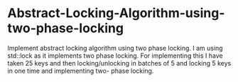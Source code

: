 # Abstract-Locking-Algorithm-using-two-phase-locking
 Implement abstract locking algorithm using two phase locking. I am using std::lock as it implements two phase locking. For implementing this I have taken 25 keys and then locking/unlocking in batches of 5 and locking 5 keys in one time and implementing two- phase locking.
